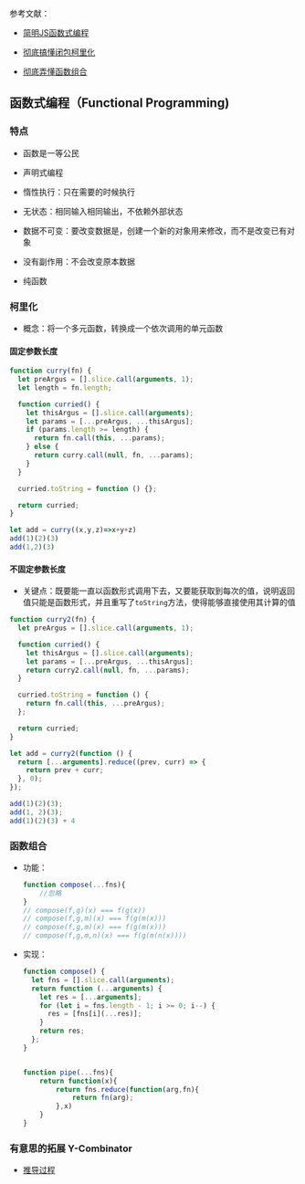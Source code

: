参考文献：

+ [简明JS函数式编程](https://juejin.cn/post/6844903936378273799#heading-6)

+ [彻底搞懂闭包柯里化](https://juejin.cn/post/6864378349512065038#heading-23)
+ [彻底弄懂函数组合](https://juejin.cn/post/6844903910834962446)

## 函数式编程（Functional Programming)

### 特点

+ 函数是一等公民

+ 声明式编程
+ 惰性执行：只在需要的时候执行
+ 无状态：相同输入相同输出，不依赖外部状态
+ 数据不可变：要改变数据是，创建一个新的对象用来修改，而不是改变已有对象
+ 没有副作用：不会改变原本数据

+ 纯函数



### 柯里化

+ 概念：将一个多元函数，转换成一个依次调用的单元函数

#### 固定参数长度

```js
function curry(fn) {
  let preArgus = [].slice.call(arguments, 1);
  let length = fn.length;

  function curried() {
    let thisArgus = [].slice.call(arguments);
    let params = [...preArgus, ...thisArgus];
    if (params.length >= length) {
      return fn.call(this, ...params);
    } else {
      return curry.call(null, fn, ...params);
    }
  }

  curried.toString = function () {};

  return curried;
}

let add = curry((x,y,z)=>x+y+z)
add(1)(2)(3)
add(1,2)(3)
```

#### 不固定参数长度

+ 关键点：既要能一直以函数形式调用下去，又要能获取到每次的值，说明返回值只能是函数形式，并且重写了`toString`方法，使得能够直接使用其计算的值

```js
function curry2(fn) {
  let preArgus = [].slice.call(arguments, 1);

  function curried() {
    let thisArgus = [].slice.call(arguments);
    let params = [...preArgus, ...thisArgus];
    return curry2.call(null, fn, ...params);
  }

  curried.toString = function () {
    return fn.call(this, ...preArgus);
  };

  return curried;
}

let add = curry2(function () {
  return [...arguments].reduce((prev, curr) => {
    return prev + curr;
  }, 0);
});

add(1)(2)(3);
add(1, 2)(3);
add(1)(2)(3) + 4
```



### 函数组合

+ 功能：

  ```js
  function compose(...fns){
      //忽略
  }
  // compose(f,g)(x) === f(g(x))
  // compose(f,g,m)(x) === f(g(m(x)))
  // compose(f,g,m)(x) === f(g(m(x)))
  // compose(f,g,m,n)(x) === f(g(m(n(x))))
  ```

+ 实现：

  ```js
  function compose() {
    let fns = [].slice.call(arguments);
    return function (...arguments) {
      let res = [...arguments];
      for (let i = fns.length - 1; i >= 0; i--) {
        res = [fns[i](...res)];
      }
      return res;
    };
  }
  
  
  function pipe(...fns){
      return function(x){
          return fns.reduce(function(arg,fn){
              return fn(arg);
          },x)
      }
  }
  ```

  

### 有意思的拓展 Y-Combinator

+ [推导过程](https://www.cnblogs.com/FH-cnblogs/articles/6924102.html)